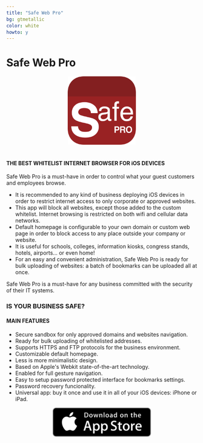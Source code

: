 ```yaml
---
title: "Safe Web Pro"
bg: gtmetallic
color: white
howto: y
---
```


# Safe Web Pro

<center><img src="/img/Icon-Safe-Web-Pro-512.png" width="180" /></center>

<br>

#### THE BEST WHITELIST INTERNET BROWSER FOR iOS DEVICES

Safe Web Pro is a must-have in order to control what your guest customers and employees browse.

- It is recommended to any kind of business deploying iOS devices in order to restrict internet access to only corporate or approved websites. 
- This app will block all websites, except those added to the custom whitelist. Internet browsing is restricted on both wifi and cellular data networks.
- Default homepage is configurable to your own domain or custom web page in order to block access to any place outside your company or website. 
- It is useful for schools, colleges, information kiosks, congress stands, hotels, airports… or even home! 
- For an easy and convenient administration, Safe Web Pro is ready for bulk uploading of websites: a batch of bookmarks can be uploaded all at once.

Safe Web Pro is a must-have for any business committed with the security of their IT systems. 

### IS YOUR BUSINESS SAFE?

#### MAIN FEATURES

- Secure sandbox for only approved domains and websites navigation.
- Ready for bulk uploading of whitelisted addresses.
- Supports HTTPS and FTP protocols for the business environment.
- Customizable default homepage.
- Less is more minimalistic design.
- Based on Apple's Webkit state-of-the-art technology.
- Enabled for full gesture navigation.
- Easy to setup password protected interface for bookmarks settings.
- Password recovery funcionality.
- Universal app: buy it once and use it in all of your iOS devices: iPhone or iPad.

<center><a href="https://itunes.apple.com/app/safe-web-pro/id1114000127?ct=web&mt=8&at=1000lom5"><img src="img/Download_on_the_App_Store_Badge_US-UK_135x40.svg" width="260"></a></center>